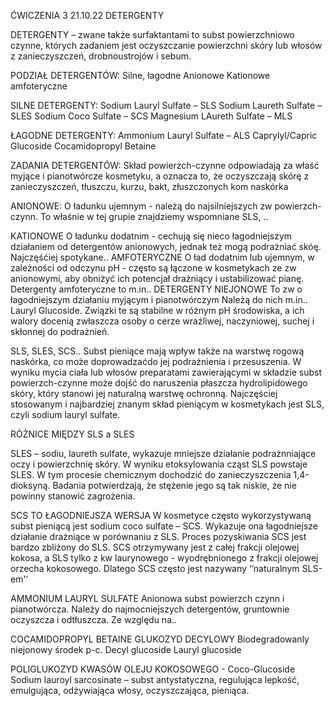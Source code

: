 ĆWICZENIA 3   21.10.22
DETERGENTY

DETERGENTY – zwane także surfaktantami to subst powierzchniowo czynne, których zadaniem jest oczyszczanie powierzchni skóry lub włosów z zanieczyszczeń, drobnoustrojów i sebum.

PODZIAŁ DETERGENTÓW:
Silne, łagodne
Anionowe
Kationowe
amfoteryczne

SILNE DETERGENTY:
Sodium Lauryl Sulfate – SLS
Sodium Laureth Sulfate – SLES
Sodium Coco Sulfate – SCS
Magnesium LAureth Sulfate – MLS

ŁAGODNE DETERGENTY:
Ammonium Lauryl Sulfate – ALS 
Caprylyl/Capric Glucoside
Cocamidopropyl Betaine

ZADANIA DETERGENTÓW:
Skład powierzch-czynne odpowiadają za właść myjące i pianotwórcze kosmetyku, a oznacza to, że oczyszczają skórę z zanieczyszczeń, tłuszczu, kurzu, bakt, złuszczonych kom naskórka

ANIONOWE:
O ładunku ujemnym - należą do najsilniejszych zw powierzch-czynn. To właśnie w tej grupie znajdziemy wspomniane SLS, ..

KATIONOWE 
O ładunku dodatnim - cechują się nieco łagodniejszym działaniem od detergentów anionowych, jednak też mogą podrażniać skóę. Najczęśćiej spotykane..
AMFOTERYCZNE 
O ład dodatnim lub ujemnym, w zależności od  odczynu pH - często są łączone w kosmetykach ze zw anionowymi, aby obniżyć  ich potencjał drażniący i ustabilizować pianę. Detergenty amfoteryczne to m.in.. 
DETERGENTY NIEJONOWE 
To zw o łagodniejszym działaniu myjącym i pianotwórczym 
Należą do nich m.in.. Lauryl Glucoside. Związki te są stabilne w różnym pH środowiska, a ich walory docenią zwłaszcza osoby o cerze wrażliwej, naczyniowej, suchej i skłonnej do podrażnień.

SLS, SLES, SCS..
Subst pieniące mają wpływ także na warstwę rogową naskórka, co może doprowadzaćdo jej podrażnienia i przesuszenia. W wyniku mycia ciała lub włosów preparatami zawierającymi w składzie subst powierzch-czynne może dojść do naruszenia płaszcza hydrolipidowego skóry, który stanowi jej naturalną warstwę ochronną. Najczęściej stosowanym i najbardziej znanym skład pieniącym w kosmetykach jest SLS, czyli sodium lauryl sulfate.

RÓŻNICE MIĘDZY SLS a SLES

SLES – sodiu, laureth sulfate, wykazuje mniejsze działanie podrażnniające oczy i powierzchnię skóry. W wyniku etoksylowania cząst SLS powstaje SLES. W tym procesie chemicznym dochodzić do zanieczyszczenia 1,4-dioksyną. Badania potwierdzają, że stężenie jego są tak niskie, że nie powinny stanowić zagrożenia.

SCS TO ŁAGODNIEJSZA WERSJA 
W kosmetyce często wykorzystywaną subst pieniącą jest sodium coco sulfate – SCS. Wykazuje ona łagodniejsze działanie  drażniące w porównaniu z SLS. Proces pozyskiwania SCS jest bardzo zbliżony do SLS. SCS otrzymywany jest  z całej  frakcji olejowej kokosa, a SLS tylko z kw laurynowego - wyodrębnionego z frakcji olejowej orzecha kokosowego. Dlatego SCS często jest nazywany ‘’naturalnym SLS-em'’

AMMONIUM LAURYL SULFATE
Anionowa subst powierzch czynn i pianotwórcza. Należy do najmocniejszych detergentów, gruntownie oczyszcza i odtłuszcza. Ze względu na..

COCAMIDOPROPYL BETAINE
GLUKOZYD DECYLOWY 
Biodegradowanly niejonowy  środek p-c. 
Decyl glucoside
Lauryl glucoside

POLIGLUKOZYD KWASÓW OLEJU KOKOSOWEGO - Coco-Glucoside
Sodium lauroyl sarcosinate – subst antystatyczna, regulująca lepkość, emulgująca, odżywiająca włosy, oczyszczająca, pieniąca.


